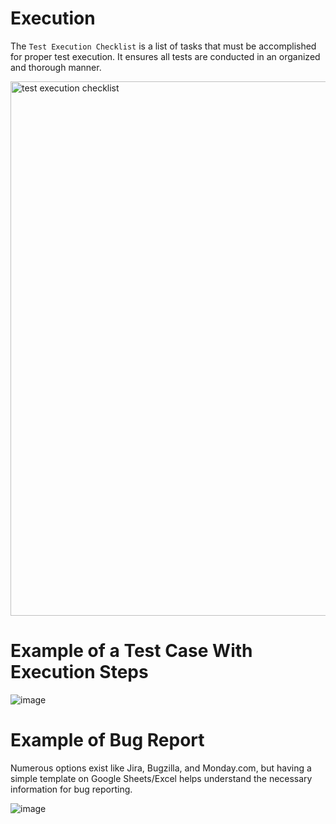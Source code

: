# Execution

The `Test Execution Checklist` is a list of tasks that must be accomplished for proper test execution. It ensures all tests are conducted in an organized and thorough manner.

<img width="855" alt="test execution checklist" src="https://github.com/user-attachments/assets/c5f0a38a-19c7-40d4-b822-591385586c5b">

# Example of a Test Case With Execution Steps
![image](https://github.com/user-attachments/assets/99ec716f-12b6-44ec-bd84-c8245b2ab973)

# Example of Bug Report
Numerous options exist like Jira, Bugzilla, and Monday.com, but having a simple template on Google Sheets/Excel helps understand the necessary information for bug reporting.

![image](https://github.com/amandaestevez/softwareqa/assets/123298275/a2154d32-a72f-410b-b941-298b9680a1aa)

